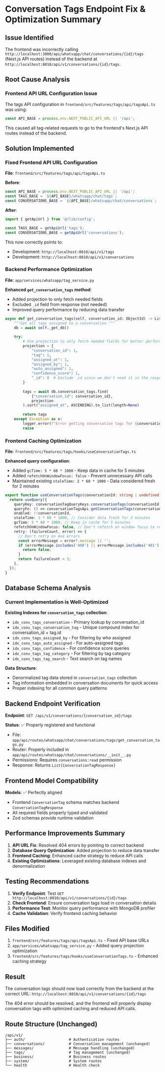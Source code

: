 # Conversation Tags Endpoint Fix & Optimization Summary

## Issue Identified
The frontend was incorrectly calling `http://localhost:3000/api/whatsapp/chat/conversations/{id}/tags` (Next.js API routes) instead of the backend at `http://localhost:8010/api/v1/conversations/{id}/tags`.

## Root Cause Analysis

### Frontend API URL Configuration Issue
The tags API configuration in `frontend/src/features/tags/api/tagsApi.ts` was using:
```typescript
const API_BASE = process.env.NEXT_PUBLIC_API_URL || '/api';
```

This caused all tag-related requests to go to the frontend's Next.js API routes instead of the backend.

## Solution Implemented

### Fixed Frontend API URL Configuration
**File**: `frontend/src/features/tags/api/tagsApi.ts`

**Before**:
```typescript
const API_BASE = process.env.NEXT_PUBLIC_API_URL || '/api';
const TAGS_BASE = `${API_BASE}/whatsapp/chat/tags`;
const CONVERSATIONS_BASE = `${API_BASE}/whatsapp/chat/conversations`;
```

**After**:
```typescript
import { getApiUrl } from '@/lib/config';

const TAGS_BASE = getApiUrl('tags');
const CONVERSATIONS_BASE = getApiUrl('conversations');
```

This now correctly points to:
- Development: `http://localhost:8010/api/v1/tags`
- Development: `http://localhost:8010/api/v1/conversations`

### Backend Performance Optimization
**File**: `app/services/whatsapp/tag_service.py`

**Enhanced `get_conversation_tags` method**:
- Added projection to only fetch needed fields
- Excluded `_id` field from response (not needed)
- Improved query performance by reducing data transfer

```python
async def get_conversation_tags(self, conversation_id: ObjectId) -> List[Dict[str, Any]]:
    """Get all tags assigned to a conversation."""
    db = await self._get_db()
    
    try:
        # Use projection to only fetch needed fields for better performance
        projection = {
            "conversation_id": 1,
            "tag": 1,
            "assigned_at": 1,
            "assigned_by": 1,
            "auto_assigned": 1,
            "confidence_score": 1,
            "_id": 0  # Exclude _id since we don't need it in the response
        }
        
        tags = await db.conversation_tags.find(
            {"conversation_id": conversation_id},
            projection
        ).sort("assigned_at", ASCENDING).to_list(length=None)
        
        return tags
    except Exception as e:
        logger.error(f"Error getting conversation tags for {conversation_id}: {str(e)}")
        raise
```

### Frontend Caching Optimization
**File**: `frontend/src/features/tags/hooks/useConversationTags.ts`

**Enhanced query configuration**:
- Added `gcTime: 5 * 60 * 1000` - Keep data in cache for 5 minutes
- Added `refetchOnWindowFocus: false` - Prevent unnecessary API calls
- Maintained existing `staleTime: 2 * 60 * 1000` - Data considered fresh for 2 minutes

```typescript
export function useConversationTags(conversationId: string | undefined) {
  return useQuery({
    queryKey: conversationTagQueryKeys.conversationTags(conversationId || ''),
    queryFn: () => conversationTagsApi.getConversationTags(conversationId!),
    enabled: !!conversationId,
    staleTime: 2 * 60 * 1000, // Consider data fresh for 2 minutes
    gcTime: 5 * 60 * 1000, // Keep in cache for 5 minutes
    refetchOnWindowFocus: false, // Don't refetch on window focus to reduce API calls
    retry: (failureCount, error) => {
      // Don't retry on 4xx errors
      const errorMessage = error?.message || '';
      if (errorMessage.includes('400') || errorMessage.includes('401') || errorMessage.includes('403')) {
        return false;
      }
      return failureCount < 3;
    },
  });
}
```

## Database Schema Analysis

### Current Implementation is Well-Optimized

**Existing Indexes for `conversation_tags` collection**:
- `idx_conv_tags_conversation` - Primary lookup by conversation_id
- `idx_conv_tags_conversation_tag` - Unique compound index for conversation_id + tag.id
- `idx_conv_tags_assigned_by` - For filtering by who assigned
- `idx_conv_tags_auto_assigned` - For auto-assigned tags
- `idx_conv_tags_confidence` - For confidence score queries
- `idx_conv_tags_tag_category` - For filtering by tag category
- `idx_conv_tags_tag_search` - Text search on tag names

**Data Structure**:
- Denormalized tag data stored in `conversation_tags` collection
- Tag information embedded in conversation documents for quick access
- Proper indexing for all common query patterns

## Backend Endpoint Verification

**Endpoint**: `GET /api/v1/conversations/{conversation_id}/tags`

**Status**: ✅ Properly registered and functional
- File: `app/api/routes/whatsapp/chat/conversations/tags/get_conversation_tags.py`
- Router: Properly included in `app/api/routes/whatsapp/chat/conversations/__init__.py`
- Permissions: Requires `conversations:read` permission
- Response: Returns `List[ConversationTagResponse]`

## Frontend Model Compatibility

**Models**: ✅ Perfectly aligned
- Frontend `ConversationTag` schema matches backend `ConversationTagResponse`
- All required fields properly typed and validated
- Zod schemas provide runtime validation

## Performance Improvements Summary

1. **API URL Fix**: Resolved 404 errors by pointing to correct backend
2. **Database Query Optimization**: Added projection to reduce data transfer
3. **Frontend Caching**: Enhanced cache strategy to reduce API calls
4. **Existing Optimizations**: Leveraged existing database indexes and denormalization

## Testing Recommendations

1. **Verify Endpoint**: Test `GET http://localhost:8010/api/v1/conversations/{id}/tags`
2. **Check Frontend**: Ensure conversation tags load in conversation details
3. **Performance Test**: Monitor query performance with MongoDB profiler
4. **Cache Validation**: Verify frontend caching behavior

## Files Modified

1. `frontend/src/features/tags/api/tagsApi.ts` - Fixed API base URLs
2. `app/services/whatsapp/tag_service.py` - Added query projection optimization  
3. `frontend/src/features/tags/hooks/useConversationTags.ts` - Enhanced caching strategy

## Result

The conversation tags should now load correctly from the backend at the correct URL:
`http://localhost:8010/api/v1/conversations/{id}/tags`

The 404 error should be resolved, and the frontend will properly display conversation tags with optimized caching and reduced API calls.

## Route Structure (Unchanged)

```
/api/v1/
├── auth/                    # Authentication routes
├── conversations/           # Conversation management (unchanged)
├── messages/                # Message handling (unchanged)
├── tags/                    # Tag management (unchanged)
├── business/                # Business routes
├── system/                  # System routes
└── health                   # Health check
```
